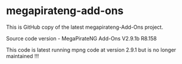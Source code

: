 megapirateng-add-ons
====================

This is GitHub copy of the latest megapirateng-Add-Ons project. 

Source code version - MegaPirateNG Add-Ons V2.9.1b R8.158

This code is latest running mpng code at version 2.9.1 but is no longer maintained !!!
